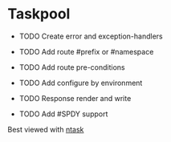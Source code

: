 
# Taskpool


* TODO Create error and exception-handlers

* TODO Add route #prefix or #namespace

* TODO Add route pre-conditions

* TODO Add configure by environment

* TODO Response render and write

* TODO Add #SPDY support


Best viewed with [ntask](http://hkjels.github.com/ntask/)

